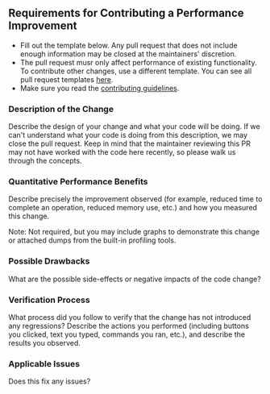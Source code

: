 ## Requirements for Contributing a Performance Improvement

* Fill out the template below. Any pull request that does not include enough information may be closed at the maintainers' discretion.
* The pull request musr only affect performance of existing functionality. To contribute other changes, use a different template. You can see all pull request templates [here](https://github.com/JazzBrotha/screenmycode/tree/master/.github/PULL_REQUEST_TEMPLATE).
* Make sure you read the [contributing guidelines](https://github.com/JazzBrotha/screenmycode/blob/master/CONTRIBUTING.md).

### Description of the Change

Describe the design of your change and what your code will be doing. If we can't understand what your code is doing from this description, we may close the pull request. Keep in mind that the maintainer reviewing this PR may not have worked with the code here recently, so please walk us through the concepts.

### Quantitative Performance Benefits

Describe precisely the improvement observed (for example, reduced time to complete an operation, reduced memory use, etc.) and how you measured this change.

Note: Not required, but you may include graphs to demonstrate this change or attached dumps from the built-in profiling tools.

### Possible Drawbacks

What are the possible side-effects or negative impacts of the code change?

### Verification Process

What process did you follow to verify that the change has not introduced any regressions? Describe the actions you performed (including buttons you clicked, text you typed, commands you ran, etc.), and describe the results you observed.

### Applicable Issues

Does this fix any issues?
